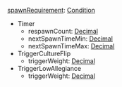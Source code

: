 
[spawnRequirement](RebellionspawnRequirement.md): [Condition](Condition.md)
  * Timer
    * respawnCount: [Decimal](Decimal.md)
    * nextSpawnTimeMin: [Decimal](Decimal.md)
    * nextSpawnTimeMax: [Decimal](Decimal.md)
  * TriggerCultureFlip
    * triggerWeight: [Decimal](Decimal.md)
  * TriggerLowAllegiance
    * triggerWeight: [Decimal](Decimal.md)
